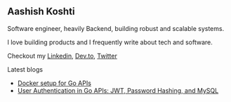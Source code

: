 <p align=center><h2>Aashish Koshti</h2><p>  
Software engineer, heavily Backend, building robust and scalable systems.

I love building products and I frequently write about tech and software.

Checkout my [Linkedin](https://www.linkedin.com/in/aashishkoshti/), [Dev.to](https://dev.to/the-arcade-01), [Twitter](https://twitter.com/the_arcade_01)

Latest blogs
- [Docker setup for Go APIs](https://dev.to/the-arcade-01/docker-setup-for-go-apis-2lbk)
- [User Authentication in Go APIs: JWT, Password Hashing, and MySQL
](https://dev.to/the-arcade-01/user-authentication-in-go-jwt-password-hashing-and-mysql-2n8o)
